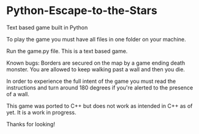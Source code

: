 # Python-Escape-to-the-Stars
Text based game built in Python 

To play the game you must have all files in one folder on your machine.

Run the game.py file. This is a text based game. 

Known bugs: Borders are secured on the map by a game ending death monster. 
You are allowed to keep walking past a wall and then you die.

In order to experience the full intent of the game you must read the instructions and 
turn around 180 degrees if you're alerted to the presence of a wall.

This game was ported to C++ but does not work as intended in C++ as of yet. 
It is a work in progress.

Thanks for looking!
